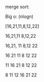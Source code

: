 merge sort:

Big o: (nlogn)

[16,21,11,8,12,22]

16,21,11      8,12,22

16,21,    11    8,12  22

16 21  11 8 12 22 

11 16 21   8 12 22 

8 11 12 16 21 22 
